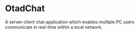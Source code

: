 
# OtadChat

A server-client chat application which enables multiple PC users communicate in real-time within a local network.